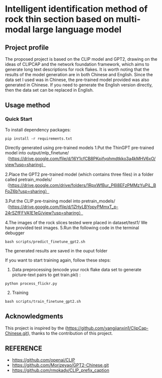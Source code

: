 # Intelligent identification method of rock thin section based on multi-modal large language model


## Project profile
The proposed project is based on the CLIP model and GPT2, drawing on the ideas of CLIPCAP and the network foundation framework, which aims to generate long text descriptions for rock flakes. It is worth noting that the results of the model generation are in both Chinese and English. Since the data set I used was in Chinese, the pre-trained model provided was also generated in Chinese. If you need to generate the English version directly, then the data set can be replaced in English.


## Usage method
### Quick Start
To install dependency packages:
```
pip install -r requirements.txt
```
Directly generated using pre-trained models
1.Put the ThinGPT pre-trained model into output/mlp_finetune/
（https://drive.google.com/file/d/16Y1cfCB8PKpifyqhmdtkko3a4kMHV6xO/view?usp=sharing）

2.Place the GPT2 pre-trained model (which contains three files) in a folder called pretrain_models/
（https://drive.google.com/drive/folders/1RpxWfBur_P6l8EFzPMMzYuPiL_BFpZ6b?usp=sharing）

3.Put the CLIP pre-training model into pretrain_models/
（https://drive.google.com/file/d/1ZHyLBYopyPMmxT_p-24rSZfFFVA1E1eG/view?usp=sharing）

4.The images of the rock slices tested were placed in dataset/test1/
We have provided test images.
5.Run the following code in the terminal debugger
```
bash scripts/predict_finetune_gpt2.sh
```
The generated results are saved in the ouput folder


If you want to start training again, follow these steps:
1. Data preprocessing (encode your rock flake data set to generate picture-text pairs to get train.pkl) :
```
python process_flickr.py
```

2. Training
```
bash scripts/train_finetune_gpt2.sh
```

## Acknowledgments
This project is inspired by the (https://github.com/yangjianxin1/ClipCap-Chinese.git), thanks to the contribution of this project.

## REFERENCE
- https://github.com/openai/CLIP
- https://github.com/Morizeyao/GPT2-Chinese.git
- https://github.com/rmokady/CLIP_prefix_caption









